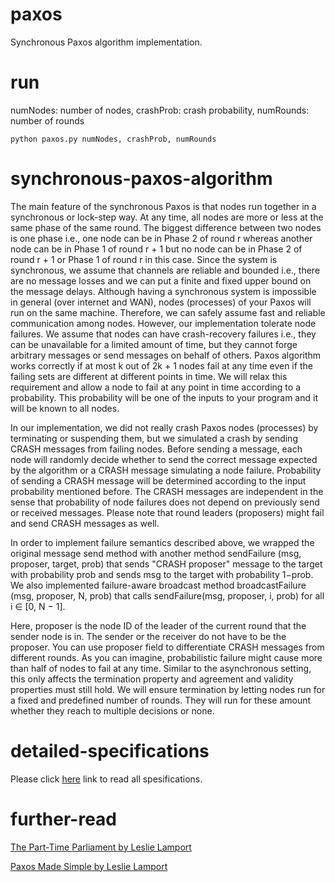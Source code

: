 # paxos
Synchronous Paxos algorithm implementation.

# run
  numNodes: number of nodes, crashProb: crash probability, numRounds: number of rounds 
  
    python paxos.py numNodes, crashProb, numRounds 

# synchronous-paxos-algorithm

The main feature of the synchronous Paxos is that nodes run together in a synchronous or lock-step way.  At any time, all nodes are more or less at the same phase of the same round. The biggest difference between two nodes is one phase i.e., one node can be in Phase 2 of round r whereas another node can be in Phase 1 of round r + 1 but no node can be in Phase 2 of round r + 1 or Phase 1 of round r in this case. Since the system is synchronous, we assume that channels are reliable and bounded i.e., there are no message losses and we can put a finite and fixed upper bound on the message delays. Although having a synchronous system is impossible in general (over internet and WAN), nodes (processes) of your Paxos will run on the same machine. Therefore, we can safely assume fast and reliable
communication among nodes. However, our implementation tolerate node failures. We assume that nodes can have crash-recovery failures i.e., they can be unavailable for a limited amount of time, but they cannot forge arbitrary messages or send messages on behalf of others. Paxos algorithm works correctly if at most k out of 2k + 1 nodes fail at any time even if the failing sets are different at different points in time. We will relax this requirement and allow a node to fail at any point in time according to a probability. This probability will be one of the inputs to your program and it will be known to all nodes.

In our implementation, we did not really crash Paxos nodes (processes) by terminating or suspending them, but we simulated a crash by sending CRASH messages from failing nodes. Before sending a message, each node will randomly decide whether to send the correct message expected by the algorithm or a CRASH message simulating a node failure. Probability of sending a CRASH message will be determined according to the input probability mentioned before. The CRASH
messages are independent in the sense that probability of node failures does not depend on previously send or received messages. Please note that round leaders
(proposers) might fail and send CRASH messages as well. 

In order to implement failure semantics described above, we wrapped the
original message send method with another method sendFailure (msg, proposer, target, prob) that sends "CRASH proposer" message to the target with probability prob and sends msg to the target with probability 1−prob. We also implemented failure-aware broadcast method broadcastFailure (msg, proposer, N, prob) that calls sendFailure(msg, proposer, i, prob) for all i ∈ [0, N − 1].

Here, proposer is the node ID of the leader of the current round that the sender node is in. The sender or the receiver do not have to be the proposer. You can
use proposer field to differentiate CRASH messages from different rounds. As you can imagine, probabilistic failure might cause more than half of nodes
to fail at any time. Similar to the asynchronous setting, this only affects the termination property and agreement and validity properties must still hold. We
will ensure termination by letting nodes run for a fixed and predefined number of rounds. They will run for these amount whether they reach to multiple decisions
or none.

# detailed-specifications

Please click [here](https://github.com/alaattinyilmaz/paxos/blob/main/paxos-specs.pdf) link to read all spesifications.

# further-read

[The Part-Time Parliament by Leslie Lamport](https://lamport.azurewebsites.net/pubs/lamport-paxos.pdf)

[Paxos Made Simple by Leslie Lamport](https://lamport.azurewebsites.net/pubs/paxos-simple.pdf)
